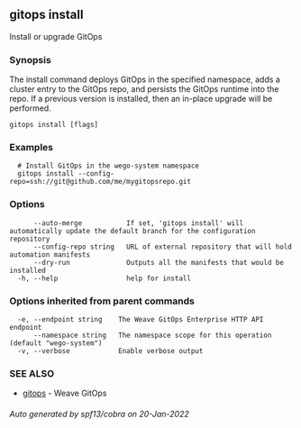 ## gitops install

Install or upgrade GitOps

### Synopsis

The install command deploys GitOps in the specified namespace,
adds a cluster entry to the GitOps repo, and persists the GitOps runtime into the
repo. If a previous version is installed, then an in-place upgrade will be performed.

```
gitops install [flags]
```

### Examples

```
  # Install GitOps in the wego-system namespace
  gitops install --config-repo=ssh://git@github.com/me/mygitopsrepo.git
```

### Options

```
      --auto-merge           If set, 'gitops install' will automatically update the default branch for the configuration repository
      --config-repo string   URL of external repository that will hold automation manifests
      --dry-run              Outputs all the manifests that would be installed
  -h, --help                 help for install
```

### Options inherited from parent commands

```
  -e, --endpoint string    The Weave GitOps Enterprise HTTP API endpoint
      --namespace string   The namespace scope for this operation (default "wego-system")
  -v, --verbose            Enable verbose output
```

### SEE ALSO

* [gitops](gitops.md)	 - Weave GitOps

###### Auto generated by spf13/cobra on 20-Jan-2022
